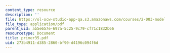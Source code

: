 ```yaml
---
content_type: resource
description: ''
file: https://ol-ocw-studio-app-qa.s3.amazonaws.com/courses/2-003-modeling-dynamics-and-control-i-spring-2005/273b4911d3852860bf90d4196c094f6d_primer35.pdf
file_type: application/pdf
parent_uid: ab5e657e-697a-5c25-9c79-cf71c1832b66
resourcetype: Document
title: primer35.pdf
uid: 273b4911-d385-2860-bf90-d4196c094f6d
---
```

